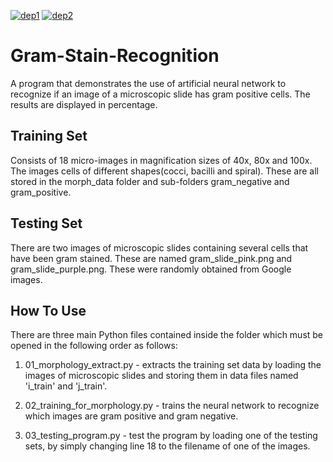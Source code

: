 [![dep1](https://img.shields.io/badge/Tensorflow-2.0+-brightgreen.svg)](https://www.tensorflow.org/) 
[![dep2](https://img.shields.io/badge/Keras-2.0+-brightgreen.svg)](https://keras.io/) 
# Gram-Stain-Recognition
A program that demonstrates the use of artificial neural network to recognize if an image of a microscopic slide has gram positive cells. The results are displayed in percentage.

## Training Set
Consists of 18 micro-images in magnification sizes of 40x, 80x and 100x. The images cells of different shapes(cocci, bacilli and spiral). These are all stored in the morph_data folder and sub-folders gram_negative and gram_positive. 

## Testing Set
There are two images of microscopic slides containing several cells that have been gram stained. These are named gram_slide_pink.png and gram_slide_purple.png. These were randomly obtained from Google images.

## How To Use
There are three main Python files contained inside the folder which must be opened in the following order as follows:

1) 01_morphology_extract.py - extracts the training set data by loading the images of microscopic slides and storing them in data files named 'i_train' and 'j_train'.

2) 02_training_for_morphology.py - trains the neural network to recognize which images are gram positive and gram negative.

3) 03_testing_program.py - test the program by loading one of the testing sets, by simply changing line 18 to the filename of one of the images.
